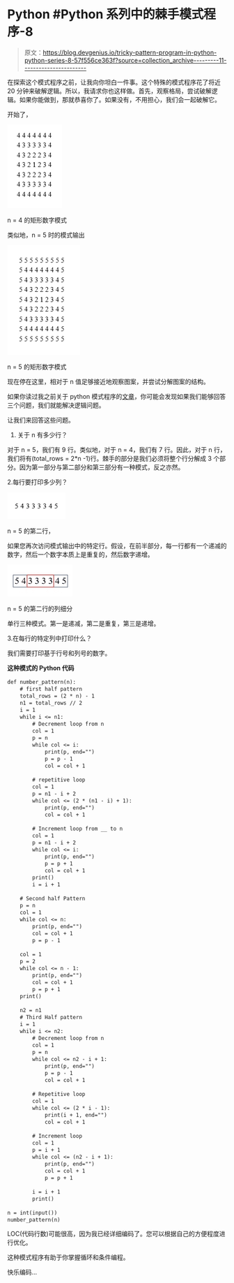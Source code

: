 # Python #Python 系列中的棘手模式程序-8

> 原文：<https://blog.devgenius.io/tricky-pattern-program-in-python-python-series-8-57f556ce363f?source=collection_archive---------11----------------------->

在探索这个模式程序之前，让我向你坦白一件事。这个特殊的模式程序花了将近 20 分钟来破解逻辑。所以，我请求你也这样做。首先，观察格局，尝试破解逻辑。如果你能做到，那就恭喜你了。如果没有，不用担心，我们会一起破解它。

开始了，

![](img/efbcdf03be331ddcccc8888abe5e88d6.png)

n = 4 的矩形数字模式

类似地，n = 5 时的模式输出

![](img/b84d1e197e47c9e7d00265387f22851c.png)

n = 5 的矩形数字模式

现在停在这里，相对于 n 值足够接近地观察图案，并尝试分解图案的结构。

如果你读过我之前关于 python 模式程序的[文章](https://medium.com/@psmohammedali/hard-patterns-in-python-python-series-7-1fedf07fbe57)，你可能会发现如果我们能够回答三个问题，我们就能解决逻辑问题。

让我们来回答这些问题。

1.  关于 n 有多少行？

对于 n = 5，我们有 9 行。类似地，对于 n = 4，我们有 7 行。因此，对于 n 行，我们将有(total_rows = 2*n -1)行。棘手的部分是我们必须将整个行分解成 3 个部分。因为第一部分与第二部分和第三部分有一种模式，反之亦然。

2.每行要打印多少列？

![](img/1e77f14fe54abcf4f00d115efc5f5642.png)

n = 5 的第二行，

如果您再次访问模式输出中的特定行。假设，在前半部分，每一行都有一个递减的数字，然后一个数字本质上是重复的，然后数字递增。

![](img/ca16ba9e2da265a6970602d121dd8daa.png)

n = 5 的第二行的列细分

单行三种模式。第一是递减，第二是重复，第三是递增。

3.在每行的特定列中打印什么？

我们需要打印基于行号和列号的数字。

**这种模式的 Python 代码**

```
def number_pattern(n):
    # first half pattern
    total_rows = (2 * n) - 1
    n1 = total_rows // 2
    i = 1
    while i <= n1:
        # Decrement loop from n
        col = 1
        p = n
        while col <= i:
            print(p, end="")
            p = p - 1
            col = col + 1

        # repetitive loop
        col = 1
        p = n1 - i + 2
        while col <= (2 * (n1 - i) + 1):
            print(p, end="")
            col = col + 1

        # Increment loop from __ to n
        col = 1
        p = n1 - i + 2
        while col <= i:
            print(p, end="")
            p = p + 1
            col = col + 1
        print()
        i = i + 1

    # Second half Pattern
    p = n
    col = 1
    while col <= n:
        print(p, end="")
        col = col + 1
        p = p - 1

    col = 1
    p = 2
    while col <= n - 1:
        print(p, end="")
        col = col + 1
        p = p + 1
    print()

    n2 = n1
    # Third Half pattern
    i = 1
    while i <= n2:
        # Decrement loop from n
        col = 1
        p = n
        while col <= n2 - i + 1:
            print(p, end="")
            p = p - 1
            col = col + 1

        # Repetitive loop
        col = 1
        while col <= (2 * i - 1):
            print(i + 1, end="")
            col = col + 1

        # Increment loop
        col = 1
        p = i + 1
        while col <= (n2 - i + 1):
            print(p, end="")
            col = col + 1
            p = p + 1

        i = i + 1
        print()

n = int(input())
number_pattern(n)
```

LOC(代码行数)可能很高，因为我已经详细编码了。您可以根据自己的方便程度进行优化。

这种模式程序有助于你掌握循环和条件编程。

快乐编码…